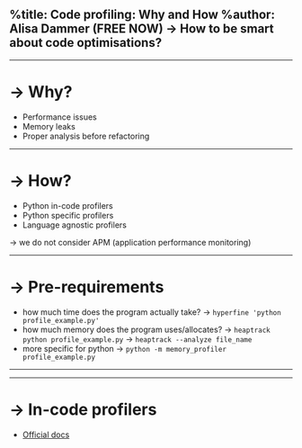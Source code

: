 %title: Code profiling: Why and How
%author: Alisa Dammer (FREE NOW)
-> How to be smart about code optimisations?
--------------------------------------------

---
-> Why?
=======
* Performance issues
* Memory leaks
* Proper analysis before refactoring

---
-> How?
========
* Python in-code profilers
* Python specific profilers
* Language agnostic profilers

-> we do not consider APM (application performance monitoring)


---
-> Pre-requirements
====================
* how much time does the program actually take?
-> `hyperfine 'python profile_example.py'`
* how much memory does the program uses/allocates?
-> `heaptrack python profile_example.py`
-> `heaptrack --analyze file_name`
* more specific for python
-> `python -m memory_profiler profile_example.py`
---------------------

---
-> In-code profilers
====================
* [Official docs](https://docs.python.org/3/library/debug.html)
